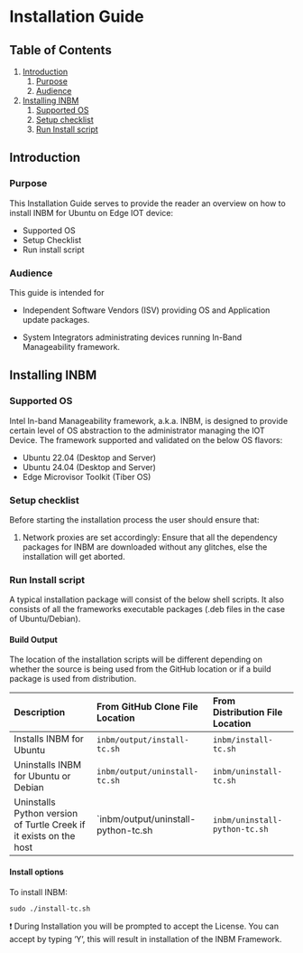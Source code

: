 <!---
  SPDX-FileCopyrightText: (C) 2025 Intel Corporation
  SPDX-License-Identifier: Apache-2.0
-->
# Installation Guide

## Table of Contents

1. [Introduction](#introduction)
    1. [Purpose](#purpose)
    2. [Audience](#audience)
2. [Installing INBM](#installing-inbm)
    1. [Supported OS](#supported-os)
    2. [Setup checklist](#setup-checklist)
    3. [Run Install script](#run-install-script)

## Introduction

### Purpose

This Installation Guide serves to provide the reader an overview on how
to install INBM for Ubuntu on Edge IOT device:

* Supported OS
* Setup Checklist
* Run install script

### Audience

This guide is intended for

* Independent Software Vendors (ISV) providing OS and Application
  update packages.

* System Integrators administrating devices running In-Band
  Manageability framework.

## Installing INBM

### Supported OS

Intel In-band Manageability framework, a.k.a. INBM, is designed to provide certain level of OS abstraction to the administrator managing the IOT Device. The framework supported and validated on the below OS flavors:

* Ubuntu 22.04 (Desktop and Server)
* Ubuntu 24.04 (Desktop and Server)
* Edge Microvisor Toolkit (Tiber OS)

### Setup checklist

Before starting the installation process the user should ensure that:

1. Network proxies are set accordingly: Ensure that all the
   dependency packages for INBM are downloaded without any
   glitches, else the installation will get aborted.

### Run Install script

A typical installation package will consist of the below shell scripts.  It also consists of all the frameworks executable
packages (.deb files in the case of Ubuntu/Debian).

#### Build Output

The location of the installation scripts will be different depending on whether the source is being used from the GitHub location or if a build package is used from distribution.

| Description                          | From GitHub Clone File Location                  | From Distribution File Location           |
|:-------------------------------------|:-------------------------------------------------|:------------------------------------------|
| Installs INBM for Ubuntu  | `inbm/output/install-tc.sh`                      | `inbm/install-tc.sh`                      |
| Uninstalls INBM for Ubuntu or Debian | `inbm/output/uninstall-tc.sh`                    | `inbm/uninstall-tc.sh`                    |
| Uninstalls Python version of Turtle Creek if it exists on the host | `inbm/output/uninstall-python-tc.sh | `inbm/uninstall-python-tc.sh` |

#### Install options

To install INBM:

```shell
sudo ./install-tc.sh
````

❗ During Installation you will be prompted to accept the License. You can accept by typing ‘Y’, this will result in installation of the INBM Framework.
